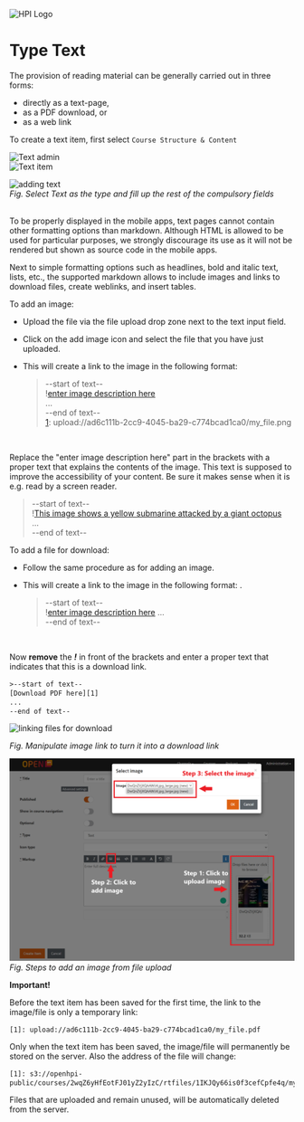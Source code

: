 ![HPI Logo](../../../img/HPI_Logo.png)

# Type Text

The provision of reading material can be generally carried out in three forms: 

 - directly as a text-page, 
 - as a PDF download, or 
 - as a web link

To create a text item, first select `Course Structure & Content`  

![Text admin](../../../img/course_admin_items/course_structure_content.png)  
![Text item](../../../img/features/itemtypes/survey_admin.png)

![adding text](../../../img/features/itemtypes/text_item1.png)  
*Fig. Select Text as the type and fill up the rest of the compulsory fields*  
<br>

To be properly displayed in the mobile apps, text pages cannot contain other formatting options than markdown.
Although HTML is allowed to be used for particular purposes, we strongly discourage its use as it will not be rendered but shown as source code in the mobile apps.
  
Next to simple formatting options such as headlines, bold and italic text, lists, etc., the supported markdown allows to include images and links to download files, create weblinks, and insert tables. 

To add an image:

- Upload the file via the file upload drop zone next to the text input field.
- Click on the add image icon and select the file that you have just uploaded.
- This will create a link to the image in the following format:  
  
    >--start of text--  
    \![enter image description here][1]  
    ...  
    --end of text--  
    [1]: upload://ad6c111b-2cc9-4045-ba29-c774bcad1ca0/my_file.png
    
<br>

Replace the "enter image description here" part in the brackets with a proper text that explains the contents of the image.
This text is supposed to improve the accessibility of your content. Be sure it makes sense when it is e.g. read by a screen reader.

 >--start of text--  
    \![This image shows a yellow submarine attacked by a giant octopus][1]  
    ...  
    --end of text--


To add a file for download:

- Follow the same procedure as for adding an image.
- This will create a link to the image in the following format: . 
  
    >--start of text--  
    \![enter image description here][1] 
    ...  
    --end of text--  
   
    [1]: upload://ad6c111b-2cc9-4045-ba29-c774bcad1ca0/my_file.pdf
    
<br>
 
Now **remove** the ***!*** in front of the brackets and enter a proper text that indicates that this is a download link.

    >--start of text--  
    [Download PDF here][1] 
    ...  
    --end of text--  


![linking files for download](../../../img/05/link_for_down.png)

*Fig. Manipulate image link to turn it into a download link*  

![add image](../../../img/courseadministration/courseproperties/text_item.png)  
*Fig. Steps to add an image from file upload*


**Important!**

Before the text item has been saved for the first time, the link to the image/file is only a temporary link:
   
    [1]: upload://ad6c111b-2cc9-4045-ba29-c774bcad1ca0/my_file.pdf
    
    
Only when the text item has been saved, the image/file will permanently be stored on the server. Also the address of the file will change:

    [1]: s3://openhpi-public/courses/2wqZ6yHfEotFJ01yZ2yIzC/rtfiles/1IKJQy66is0f3cefCpfe4q/my_file.pdf
 
Files that are uploaded and remain unused, will be automatically deleted from the server.
